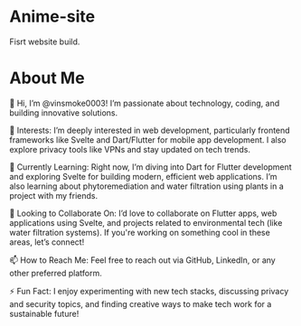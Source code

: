 # Anime-site

Fisrt website build.

<h1>About Me</h1>
👋 Hi, I’m @vinsmoke0003! I’m passionate about technology, coding, and building innovative solutions.

👀 Interests:
I’m deeply interested in web development, particularly frontend frameworks like Svelte and Dart/Flutter for mobile app development. I also explore privacy tools like VPNs and stay updated on tech trends.

🌱 Currently Learning:
Right now, I’m diving into Dart for Flutter development and exploring Svelte for building modern, efficient web applications. I’m also learning about phytoremediation and water filtration using plants in a project with my friends.

💞️ Looking to Collaborate On:
I’d love to collaborate on Flutter apps, web applications using Svelte, and projects related to environmental tech (like water filtration systems). If you're working on something cool in these areas, let’s connect!

📫 How to Reach Me:
Feel free to reach out via GitHub, LinkedIn, or any other preferred platform.

⚡ Fun Fact:
I enjoy experimenting with new tech stacks, discussing privacy and security topics, and finding creative ways to make tech work for a sustainable future!
